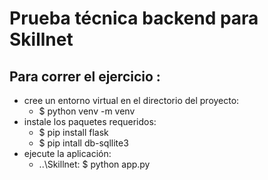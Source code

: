 # Prueba técnica backend para Skillnet

## Para correr el ejercicio :

* cree un entorno virtual en el directorio del proyecto:
    * $ python venv -m venv
* instale los paquetes requeridos:
    * $ pip install flask
    * $ pip intall db-sqllite3
* ejecute la aplicación:
    * ..\Skillnet\: $ python app.py